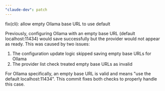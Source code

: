 ```yaml
---
"claude-dev": patch
---
```


fix(cli): allow empty Ollama base URL to use default

Previously, configuring Ollama with an empty base URL (default localhost:11434)
would save successfully but the provider would not appear as ready. This was
caused by two issues:

1. The configuration update logic skipped saving empty base URLs for Ollama
2. The provider list check treated empty base URLs as invalid

For Ollama specifically, an empty base URL is valid and means "use the default
localhost:11434". This commit fixes both checks to properly handle this case.
